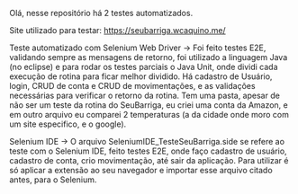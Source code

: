 Olá, nesse repositório há 2 testes automatizados.

Site utilizado para testar: https://seubarriga.wcaquino.me/

Teste automatizado com Selenium Web Driver -> Foi feito testes E2E, validando sempre as mensagens de retorno, foi utilizado a linguagem Java (no eclipse) e para rodar os testes parciais o Java Unit, onde dividi cada execução de rotina para ficar melhor dividido. Há cadastro de Usuário, login, CRUD de conta e CRUD de movimentações, e as validações necessárias para verificar o retorno da rotina.
Tem uma pasta, apesar de não ser um teste da rotina do SeuBarriga, eu criei uma conta da Amazon, e em outro arquivo eu comparei 2 temperaturas (a da cidade onde moro com um site especifico, e o google).



Selenium IDE -> O arquivo SeleniumIDE_TesteSeuBarriga.side se refere ao teste com o Selenium IDE, feito testes E2E, onde faço cadastro de usuário, cadastro de conta, crio movimentação, até sair da aplicação.
Para utilizar é só aplicar a extensão ao seu navegador e importar esse arquivo citado antes, para o Selenium.
